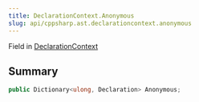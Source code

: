 ```yaml
---
title: DeclarationContext.Anonymous
slug: api/cppsharp.ast.declarationcontext.anonymous
---
```

Field in [DeclarationContext](/api/cppsharp/ast/declarationcontext)

## Summary



```csharp
public Dictionary<ulong, Declaration> Anonymous;
```

